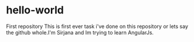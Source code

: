 # hello-world
First repository
This is first ever task i've done on this repository or lets say the github whole.I'm Sirjana and Im trying to learn AngularJs.
